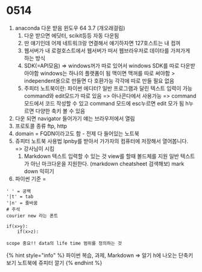 # 0514

1. anaconda 다운 받음 윈도우 64 3.7 \(개오래걸림\)
   1. 다운 받으면 에딧터, scikit등등 자동 다운됨 
   2. 딴 얘기인데 어제 네트워크랑 연결해서 얘기하자면 127호스트는 내 컴꺼 
   3. 웹서버가 내 로컬호스트에서 웹서버가 떠서 웹브라우저로 데이타를 가져가게 하는 방식
   4. SDK\(=API모음\) =&gt; windows꺼가 따로 있어서 windows SDK를 따로 다운받아야함 windows는 하나의 플랫폼이 됨 맥이면 맥꺼를 따로 써야함 &gt; independent용으로 만들면 다 호환가능 각각에 따로 만들 필요 없음
   5. 주피터 노트북이란: 파이썬 에디터? 일반 프로그램과 달린 텍스트 입력이 가능 command와 edit모드가 따로 있음 =&gt; 아나콘다에서 사용가능 =&gt; command모드에서 코드 작성할 수 있고 command 모드에 esc누르면 edit 모가 됨 h누르면 다양한 축키 볼 수 있음 
2. 다운 되면 navigator 들어가기 얘는 브라우저에서 열림
3. 프로토콜 종류 ftp, http
4. domain = FQDN이라고도 함  - 전제 다 들어있는 노트북
5. 쥬피터 노트북 사용법 Ipnby를 받아서 가가자의 컴퓨터에 저장해서 열어봅니다. =&gt; 강사님이 시킴
   1. Markdown 텍스트 입력할 수 있는 것 view를 할때 볼드체를 지원 일반 텍스트가 아닌 마크다운을 지원한다. \(markdown cheatsheet 검색해보\) mark down 익히기 
6. 파이썬 기준 = 

```text
' ' = 공백 
'|t' = tab
'|n' = 줄바꿈
# 주석
courier new 라는 폰트 
 
if(x>y):
    if(x>z):
    
scope 중요!! data의 life time 범위를 정의하는 것     
```

{% hint style="info" %}
파이썬 복습, 과제, Markdown =&gt; 알기 h에 나오는 단축키 보기 노트북에 쥬피터 깔기
{% endhint %}



